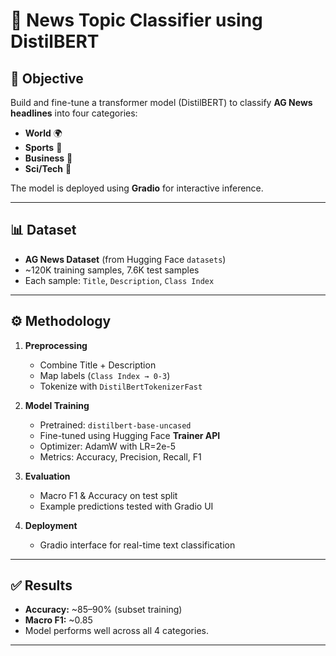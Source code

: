 # 📰 News Topic Classifier using DistilBERT

## 📍 Objective
Build and fine-tune a transformer model (DistilBERT) to classify **AG News headlines** into four categories:  
- **World** 🌍  
- **Sports** 🏅  
- **Business** 💼  
- **Sci/Tech** 🔬  

The model is deployed using **Gradio** for interactive inference.

---

## 📊 Dataset
- **AG News Dataset** (from Hugging Face `datasets`)  
- ~120K training samples, 7.6K test samples  
- Each sample: `Title`, `Description`, `Class Index`

---

## ⚙️ Methodology
1. **Preprocessing**
   - Combine Title + Description  
   - Map labels (`Class Index → 0-3`)  
   - Tokenize with `DistilBertTokenizerFast`  

2. **Model Training**
   - Pretrained: `distilbert-base-uncased`  
   - Fine-tuned using Hugging Face **Trainer API**  
   - Optimizer: AdamW with LR=2e-5  
   - Metrics: Accuracy, Precision, Recall, F1  

3. **Evaluation**
   - Macro F1 & Accuracy on test split  
   - Example predictions tested with Gradio UI  

4. **Deployment**
   - Gradio interface for real-time text classification  

---

## ✅ Results
- **Accuracy:** ~85–90% (subset training)  
- **Macro F1:** ~0.85  
- Model performs well across all 4 categories.

---
